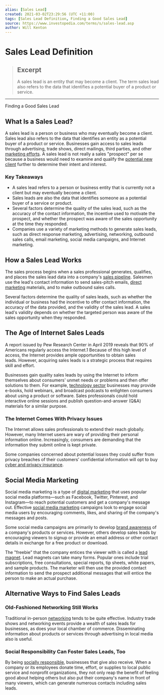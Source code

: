 ```yaml
---
alias: [Sales Lead]
created: 2021-03-02T23:29:56 (UTC +11:00)
tags: [Sales Lead Definition, Finding a Good Sales Lead]
source: https://www.investopedia.com/terms/s/sales-lead.asp
author: Will Kenton
---
```


# Sales Lead Definition

> ## Excerpt
> A sales lead is an entity that may become a client. The term sales lead also refers to the data that identifies a potential buyer of a product or service.

---

Finding a Good Sales Lead
## What Is a Sales Lead?

A sales lead is a person or business who may eventually become a client. Sales lead also refers to the data that identifies an entity as a potential buyer of a product or service. Businesses gain access to sales leads through advertising, trade shows, direct mailings, third parties, and other [marketing efforts](https://www.investopedia.com/articles/financial-theory/11/small-business-marketing-techniques.asp). A sales lead is not really a sales "prospect" per se because a business would need to examine and qualify the [potential new client](https://www.investopedia.com/articles/financial-advisors/041715/tips-breaking-ice-new-clients.asp) further to determine their intent and interest.

### Key Takeaways

-   A sales lead refers to a person or business entity that is currently not a client but may eventually become a client.
-   Sales leads are also the data that identifies someone as a potential buyer of a service or product.
-   Several factors determine the quality of the sales lead, such as the accuracy of the contact information, the incentive used to motivate the prospect, and whether the prospect was aware of the sales opportunity at the time they responded.
-   Companies use a variety of marketing methods to generate sales leads, such as direct response marketing, advertising, networking, outbound sales calls, email marketing, social media campaigns, and Internet marketing.

## How a Sales Lead Works

The sales process begins when a sales professional generates, qualifies, and places the sales lead data into a company's [sales pipeline](https://www.investopedia.com/terms/p/pipeline.asp). Salesmen use the lead's contact information to send sales-pitch emails, [direct marketing](https://www.investopedia.com/terms/d/direct-marketing.asp) materials, and to make outbound sales calls.

Several factors determine the quality of sales leads, such as whether the individual or business had the incentive to offer contact information, the accuracy of the data provided, and the validity of the sales lead. A sales lead's validity depends on whether the targeted person was aware of the sales opportunity when they responded.

## The Age of Internet Sales Leads

A report issued by Pew Research Center in April 2019 reveals that 90% of Americans regularly access the Internet.1 Because of this high level of access, the Internet provides ample opportunities to obtain sales leads. However, acquiring sales leads is a strategic process that requires skill and effort.

Businesses gain quality sales leads by using the Internet to inform themselves about consumers' unmet needs or problems and then offer solutions to them. For example, [technology sector](https://www.investopedia.com/terms/t/technology_sector.asp) businesses may provide e-books, hold webinars, and broadcast podcasts to enlighten consumers about using a product or software. Sales professionals could hold interactive online sessions and publish question-and-answer (Q&A) materials for a similar purpose.

### The Internet Comes With Privacy Issues

The Internet allows sales professionals to extend their reach globally. However, many Internet users are wary of providing their personal information online. Increasingly, consumers are demanding that the information they submit online is kept private.

Some companies concerned about potential losses they could suffer from privacy breaches of their customers' confidential information will opt to buy [cyber and privacy insurance](https://www.investopedia.com/terms/c/cyber-and-privacy-insurance.asp).

## Social Media Marketing

Social media marketing is a type of [digital marketing](https://www.investopedia.com/terms/d/digital-marketing.asp) that uses popular social media platforms—such as Facebook, Twitter, Pinterest, and Instagram—to reach potential customers and get a company's message out. Effective [social media marketing](https://www.investopedia.com/terms/s/social-media-marketing-smm.asp) campaigns look to engage social media users by encouraging comments, likes, and sharing of the company's messages and posts.

Some social media campaigns are primarily to develop [brand awareness](https://www.investopedia.com/terms/b/brandawareness.asp) of a company's products or services. However, others develop sales leads by encouraging viewers to signup or provide an email address or other contact details in exchange for a free product or download.

The "freebie" that the company entices the viewer with is called a [lead magnet](https://www.investopedia.com/terms/l/lead-magnet.asp). Lead magnets can take many forms. Popular ones include trial subscriptions, free consultations, special reports, tip sheets, white papers, and sample products. The marketer will then use the provided contact information to send the prospect additional messages that will entice the person to make an actual purchase.

## Alternative Ways to Find Sales Leads

### Old-Fashioned Networking Still Works

Traditional in-person [networking](https://www.investopedia.com/terms/n/networking.asp) tends to be quite effective. Industry trade shows and networking events provide a wealth of sales leads for businesses, as does your local chamber of commerce. Disseminating information about products or services through advertising in local media also is useful.

### Social Responsibility Can Foster Sales Leads, Too

By being [socially responsible](https://www.investopedia.com/terms/s/socialresponsibility.asp), businesses that give also receive. When a company or its employees donate time, effort, or supplies to local public service and nonprofit organizations, they not only reap the benefit of feeling good about helping others but also put their company's name in front of many viewers, which can generate numerous contacts including sales leads.
